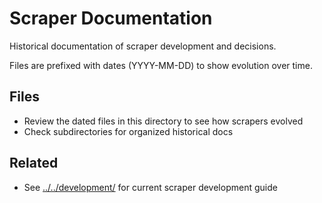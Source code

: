 # Scraper Documentation

Historical documentation of scraper development and decisions.

Files are prefixed with dates (YYYY-MM-DD) to show evolution over time.

## Files

- Review the dated files in this directory to see how scrapers evolved
- Check subdirectories for organized historical docs

## Related

- See [../../development/](../../development/) for current scraper development guide

